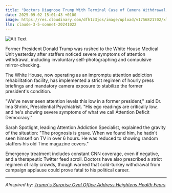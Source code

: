 ```yaml
---
title: "Doctors Diagnose Trump With Terminal Case of Camera Withdrawal, Prescribe Emergency Media Coverage"
date: 2025-09-02 15:01:43 +0100
image: https://res.cloudinary.com/dfh1z3jos/image/upload/v1756821702/xljzequdyth2xh6pkdjy.jpg
llm: claude-3-5-sonnet-20241022
---
```

![Alt Text](https://res.cloudinary.com/dfh1z3jos/image/upload/v1756821702/xljzequdyth2xh6pkdjy.jpg "A hospital room with Donald Trump lying dramatically in a hospital bed, hooked up to an IV drip that instead of medical fluid is streaming live camera feeds and news broadcasts. Trump appears pale and desperate, wearing a hospital gown with his signature red tie, while multiple television screens surrounding the bed flicker with news channels and paparazzi footage. A concerned doctor in a white coat stands nearby, holding a clipboard and looking bemused, with camera lenses and microphones metaphorically replacing medical instruments on a nearby tray. The scene is lit with harsh, clinical white light that creates sharp shadows, emphasizing the theatrical nature of Trump's media-driven 'medical emergency'. Photorealistic style with a hint of dark comedy.")

Former President Donald Trump was rushed to the White House Medical Unit yesterday after staffers noticed severe symptoms of attention withdrawal, including involuntary self-photographing and compulsive mirror-checking.

The White House, now operating as an impromptu attention addiction rehabilitation facility, has implemented a strict regimen of hourly press briefings and mandatory camera exposure to stabilize the former president's condition.

"We've never seen attention levels this low in a former president," said Dr. Ima Shrink, Presidential Psychiatrist. "His ego readings are critically low, and he's showing severe symptoms of what we call Attention Deficit Democracy."

Sarah Spotlight, leading Attention Addiction Specialist, explained the gravity of the situation: "The prognosis is grave. When we found him, he hadn't seen himself on TV in over 6 hours. He was reduced to showing random staffers his old Time magazine covers."

Emergency treatment includes constant CNN coverage, even if negative, and a therapeutic Twitter feed scroll. Doctors have also prescribed a strict regimen of rally crowds, though warned that cold-turkey withdrawal from campaign applause could prove fatal to his political career.

---
*AInspired by: [Trump's Surprise Oval Office Address Heightens Health Fears](https://twitter.com/search?q=Trump%27s%20Surprise%20Oval%20Office%20Address%20Heightens%20Health%20Fears)*